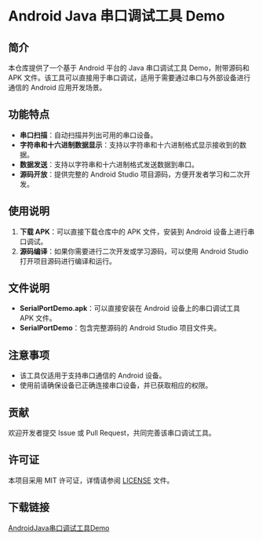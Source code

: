 # Android Java 串口调试工具 Demo

## 简介

本仓库提供了一个基于 Android 平台的 Java 串口调试工具 Demo，附带源码和 APK 文件。该工具可以直接用于串口调试，适用于需要通过串口与外部设备进行通信的 Android 应用开发场景。

## 功能特点

- **串口扫描**：自动扫描并列出可用的串口设备。
- **字符串和十六进制数据显示**：支持以字符串和十六进制格式显示接收到的数据。
- **数据发送**：支持以字符串和十六进制格式发送数据到串口。
- **源码开放**：提供完整的 Android Studio 项目源码，方便开发者学习和二次开发。

## 使用说明

1. **下载 APK**：可以直接下载仓库中的 APK 文件，安装到 Android 设备上进行串口调试。
2. **源码编译**：如果你需要进行二次开发或学习源码，可以使用 Android Studio 打开项目源码进行编译和运行。

## 文件说明

- **SerialPortDemo.apk**：可以直接安装在 Android 设备上的串口调试工具 APK 文件。
- **SerialPortDemo**：包含完整源码的 Android Studio 项目文件夹。

## 注意事项

- 该工具仅适用于支持串口通信的 Android 设备。
- 使用前请确保设备已正确连接串口设备，并已获取相应的权限。

## 贡献

欢迎开发者提交 Issue 或 Pull Request，共同完善该串口调试工具。

## 许可证

本项目采用 MIT 许可证，详情请参阅 [LICENSE](LICENSE) 文件。

## 下载链接

[AndroidJava串口调试工具Demo](https://pan.quark.cn/s/9e4b8e04ff48)